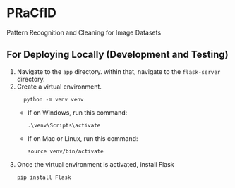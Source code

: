 # PRaCfID
Pattern Recognition and Cleaning for Image Datasets

## For Deploying Locally (Development and Testing)

1. Navigate to the `app` directory. within that, navigate to the `flask-server` directory.
2. Create a virtual environment.
   ```shell
     python -m venv venv
     ```
   * If on Windows, run this command:
     ```shell
     .\venv\Scripts\activate
     ```
   * If on Mac or Linux, run this command:
     ```shell
     source venv/bin/activate
     ```
3. Once the virtual environment is activated, install Flask
   ```shell
   pip install Flask
   ```
     
